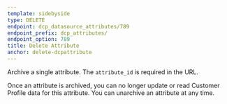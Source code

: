 ```yaml
---
template: sidebyside
type: DELETE
endpoint: dcp_datasource_attributes/789
endpoint_prefix: dcp_attributes/
endpoint_option: 789
title: Delete Attribute
anchor: delete-dcpattribute
---
```

Archive a single attribute.  The `attribute_id` is required in the URL.

Once an attribute is archived, you can no longer update or read Customer Profile data for this attribute. You can
unarchive an attribute at any time.
